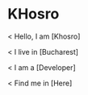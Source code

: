 # KHosro

< Hello, I am [Khosro] 

< I live in [Bucharest]

< I am a [Developer]

< Find me in [Here]
